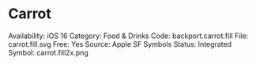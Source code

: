 # Carrot

Availability: iOS 16
Category: Food & Drinks
Code: backport.carrot.fill
File: carrot.fill.svg
Free: Yes
Source: Apple SF Symbols
Status: Integrated
Symbol: carrot.fill2x.png